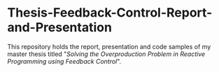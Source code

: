 # Thesis-Feedback-Control-Report-and-Presentation
This repository holds the report, presentation and code samples of my master thesis titled "*Solving the Overproduction Problem in Reactive Programming using Feedback Control*".
